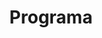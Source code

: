 ---
title :  "Programa"
id : "programa"



viernes: 
  - Hora: "10:00 a 14:00"
    Actividad:  "[Hackea el espacio: el alumnado como protagonista de la transformación](/hackea-el-espacio)"
    icon: "cubes"
  - Hora: "16:00 a 17:00"
    Actividad:  "Recepción y acreditaciones"
    icon: "ticket-alt"
  - Hora: "17:00 a 18:00"
    Actividad:  "Ponencia Innovación Aragonesa e inauguración de autoridades"
    icon: "rss"
  - Hora: "18:05 a 19:10" 
    Actividad: "Espacio de Inspiración / Espacios de Acción / Espacio de Experiencias"
    icon: "comments"
  - Hora: "19:15 a 20:30" 
    Actividad: "Espacio de Inspiración / Espacios de Acción / Espacio de Experiencias"
    icon: "comments"

sabado:
    -
        Hora: "9:00 a 9:30"
        Actividad:  "Acreditaciones"
        icon: "ticket-alt"
    -
        Hora: "9:30 a 10:30" 
        Actividad:  "Espacio Reflexión Colectiva"
        icon: "bullhorn"
    -
        Hora: "10:35 a 11:35" 
        Actividad: "Espacio de Inspiración / Espacios de Acción / Espacio de Experiencias"
        icon: "comments"
    -
        Hora: "11:35 a 12:00" 
        Actividad:  "Pausa"
        icon: "coffee"
    -
        Hora: "12:00 a 13:00"
        Actividad: "Espacio de Inspiración / Espacios de Acción / Espacio de Experiencias"
        icon: "comments"
    -
        Hora: "13:05 a 14:05" 
        Actividad:  "Espacio Reflexión Colectiva"
        icon: "bullhorn"
    -
        Hora: "14:05 a 16:00"
        Actividad:  "Comida"
        icon: "utensils"
    -
        Hora: "16:00 a 17:00" 
        Actividad:  "Comunicaciones / Espacio de Experiencias"
        icon: "comments"
    -
        Hora: "17:05 a 18:05" 
        Actividad:  "Comunicaciones / Espacio de Experiencias"
        icon: "comments"
    -
        Hora: "18:10 a 19:10" 
        Actividad:  "Ponencia plenaria 3"
        icon: "bullhorn"
    -
        Hora: "19:15 a 20:00" 
        Actividad:  "Espacio de Reflexión y Comienzo"
        icon: "comment-alt"

        
---